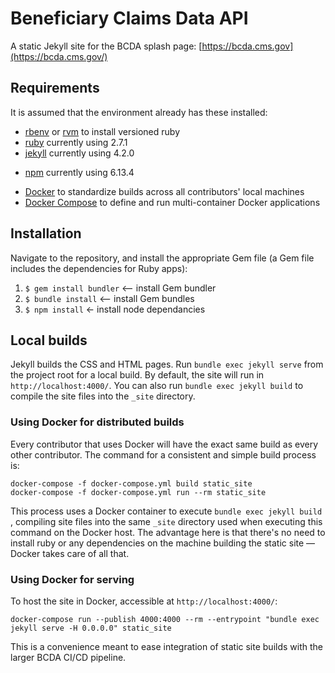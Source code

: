 # Beneficiary Claims Data API
A static Jekyll site for the BCDA splash page: [https://bcda.cms.gov](https://bcda.cms.gov/)

## Requirements
It is assumed that the environment already has these installed:
* [rbenv](https://github.com/rbenv/rbenv) or [rvm](https://rvm.io/) to install versioned ruby
* [ruby](https://www.ruby-lang.org/en/) currently using 2.7.1
* [jekyll](https://jekyllrb.com/) currently using 4.2.0
- [npm](https://www.npmjs.com/) currently using 6.13.4
* [Docker](https://docs.docker.com/install/) to standardize builds across all contributors' local machines
* [Docker Compose](https://docs.docker.com/compose/install/) to define and run multi-container Docker applications

## Installation
Navigate to the repository, and install the appropriate Gem file (a Gem file includes the dependencies for Ruby apps):
1. `$ gem install bundler` <— install Gem bundler
2. `$ bundle install` <— install Gem bundles
3. `$ npm install` <- install node dependancies

## Local builds

Jekyll builds the CSS and HTML pages. Run `bundle exec jekyll serve` from the project root for a local build. By default, the site will run in `http://localhost:4000/`. You can also run `bundle exec jekyll build` to compile the site files into the `_site` directory.

### Using Docker for distributed builds

Every contributor that uses Docker will have the exact same build as every other contributor. The command for a consistent and simple build process is:

```
docker-compose -f docker-compose.yml build static_site
docker-compose -f docker-compose.yml run --rm static_site
```

This process uses a Docker container to execute `bundle exec jekyll build` , compiling site files into the same `_site` directory used when executing this command on the Docker host. The advantage here is that there's no need to install ruby or any dependencies on the machine building the static site — Docker takes care of all that.

### Using Docker for serving

To host the site in Docker, accessible at `http://localhost:4000/`:

```
docker-compose run --publish 4000:4000 --rm --entrypoint "bundle exec jekyll serve -H 0.0.0.0" static_site
```


This is a convenience meant to ease integration of static site builds with the larger BCDA CI/CD pipeline.
